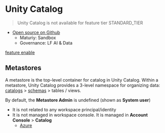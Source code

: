 # Unity Catalog
> Unity Catalog is not available for feature tier STANDARD_TIER
- [Open source on Github](https://github.com/unitycatalog/unitycatalog)
    - Maturiy: Sandbox
    - Governance: LF AI & Data

[feature enable](https://docs.databricks.com/en/data-governance/unity-catalog/enable-workspaces.html)

## Metastores
A metastore is the top-level container for catalog in Unity Catalog. Within a metastore, Unity Catalog provides a 3-level namespace for organizing data: [catalogs](./DBO.md#catelog) > [schemas](./DBO.md#schema) > tables / views.

By default, the **Metastore Admin** is undefined (shown as **System user**)
- It is not related to any workspace principal/identity
- It is not managed in workspace console. It is managed in **Account Console** > **Catalog**
    - [Azure](https://accounts.azuredatabricks.net/data)
